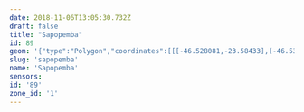 ```yaml
---
date: 2018-11-06T13:05:30.732Z
draft: false
title: "Sapopemba"
id: 89
geom: '{"type":"Polygon","coordinates":[[[-46.528081,-23.58433],[-46.531279,-23.583362],[-46.531696,-23.583288],[-46.532004,-23.583323],[-46.533637,-23.584103],[-46.533871,-23.58412],[-46.53452,-23.583929],[-46.534589,-23.583976],[-46.533989,-23.584704],[-46.533421,-23.585861],[-46.53252,-23.587405],[-46.532369,-23.588005],[-46.536251,-23.596369],[-46.535587,-23.596908],[-46.53428,-23.597668],[-46.533379,-23.59805],[-46.533311,-23.59817],[-46.529302,-23.599438],[-46.528197,-23.599957],[-46.526446,-23.601191],[-46.525847,-23.601498],[-46.526702,-23.603192],[-46.526213,-23.603364],[-46.52546,-23.604063],[-46.525237,-23.604198],[-46.524899,-23.604187],[-46.523894,-23.603922],[-46.523702,-23.603993],[-46.523358,-23.604319],[-46.521862,-23.606313],[-46.522836,-23.607432],[-46.52356,-23.608759],[-46.524394,-23.609626],[-46.524642,-23.610102],[-46.524878,-23.610986],[-46.524733,-23.611402],[-46.524522,-23.611603],[-46.524146,-23.611767],[-46.523633,-23.612531],[-46.523024,-23.613195],[-46.522884,-23.61345],[-46.522804,-23.613833],[-46.522554,-23.613772],[-46.522174,-23.613777],[-46.521715,-23.613901],[-46.521428,-23.61409],[-46.521275,-23.61436],[-46.521165,-23.614791],[-46.521003,-23.615035],[-46.520785,-23.615199],[-46.520289,-23.6154],[-46.519676,-23.615472],[-46.519345,-23.615595],[-46.518367,-23.616139],[-46.518291,-23.61622],[-46.518188,-23.616663],[-46.518035,-23.616986],[-46.517774,-23.617367],[-46.517443,-23.617698],[-46.51713,-23.617843],[-46.516622,-23.617952],[-46.515803,-23.618357],[-46.515137,-23.618249],[-46.514786,-23.618296],[-46.513626,-23.618714],[-46.513332,-23.618882],[-46.51319,-23.619009],[-46.512583,-23.620056],[-46.51216,-23.620612],[-46.511769,-23.621415],[-46.511654,-23.62188],[-46.511508,-23.622038],[-46.511286,-23.622147],[-46.511009,-23.622096],[-46.510792,-23.622201],[-46.510115,-23.623249],[-46.509895,-23.623423],[-46.50921,-23.623726],[-46.508704,-23.624359],[-46.508295,-23.624689],[-46.508018,-23.624794],[-46.507733,-23.62512],[-46.50648,-23.625903],[-46.506054,-23.62593],[-46.505244,-23.625695],[-46.505082,-23.625599],[-46.504374,-23.625669],[-46.502758,-23.625435],[-46.502168,-23.625046],[-46.501302,-23.624657],[-46.500877,-23.624375],[-46.500446,-23.623986],[-46.500026,-23.62381],[-46.498715,-23.623798],[-46.498061,-23.62466],[-46.4977,-23.62487],[-46.497077,-23.624841],[-46.496398,-23.624528],[-46.495865,-23.62436],[-46.494779,-23.624652],[-46.494604,-23.624781],[-46.49438,-23.62511],[-46.494054,-23.625314],[-46.493211,-23.62542],[-46.493086,-23.625328],[-46.492907,-23.62493],[-46.49247,-23.624331],[-46.492192,-23.624289],[-46.491763,-23.624394],[-46.491259,-23.624428],[-46.490458,-23.624693],[-46.489872,-23.624682],[-46.489674,-23.624546],[-46.489634,-23.624321],[-46.489552,-23.624244],[-46.489226,-23.624112],[-46.488665,-23.623979],[-46.488231,-23.624079],[-46.487839,-23.624035],[-46.487518,-23.623613],[-46.487014,-23.623209],[-46.486858,-23.622936],[-46.486617,-23.622851],[-46.486036,-23.622876],[-46.485509,-23.622994],[-46.484958,-23.622937],[-46.48474,-23.623047],[-46.48451,-23.623801],[-46.484145,-23.623918],[-46.483907,-23.623916],[-46.483679,-23.622969],[-46.483663,-23.622469],[-46.483281,-23.621143],[-46.483465,-23.620344],[-46.483498,-23.618914],[-46.483726,-23.618285],[-46.483581,-23.617322],[-46.48424,-23.615998],[-46.484615,-23.615533],[-46.485208,-23.613482],[-46.485229,-23.61323],[-46.485933,-23.610602],[-46.485612,-23.61045],[-46.485144,-23.61038],[-46.484762,-23.610419],[-46.484293,-23.610606],[-46.484797,-23.608265],[-46.485738,-23.607162],[-46.486162,-23.606866],[-46.486469,-23.606774],[-46.48706,-23.606784],[-46.493133,-23.608178],[-46.495876,-23.609159],[-46.496437,-23.609488],[-46.498644,-23.610303],[-46.498768,-23.609567],[-46.497733,-23.608622],[-46.497518,-23.60834],[-46.497303,-23.607896],[-46.496475,-23.604612],[-46.496491,-23.603958],[-46.496872,-23.602963],[-46.496639,-23.60186],[-46.496279,-23.599252],[-46.496338,-23.599226],[-46.495818,-23.598235],[-46.49543,-23.597155],[-46.495229,-23.596209],[-46.495212,-23.59538],[-46.495665,-23.595395],[-46.496224,-23.595306],[-46.496536,-23.595444],[-46.496916,-23.595488],[-46.497092,-23.595896],[-46.497829,-23.596627],[-46.498046,-23.596724],[-46.498283,-23.596742],[-46.498813,-23.59699],[-46.500306,-23.59653],[-46.50055,-23.596934],[-46.502437,-23.596195],[-46.502912,-23.595255],[-46.505664,-23.594022],[-46.506828,-23.593577],[-46.506819,-23.589994],[-46.507406,-23.589739],[-46.50803,-23.589576],[-46.50929,-23.589367],[-46.509948,-23.589139],[-46.510326,-23.588902],[-46.512813,-23.586927],[-46.51341,-23.586716],[-46.514104,-23.586643],[-46.514663,-23.586718],[-46.515859,-23.587126],[-46.516259,-23.587149],[-46.516715,-23.587063],[-46.516943,-23.586962],[-46.518383,-23.585813],[-46.519811,-23.585264],[-46.521024,-23.584617],[-46.525461,-23.585073],[-46.526956,-23.585119],[-46.527095,-23.585082],[-46.528081,-23.58433]]]}'
slug: 'sapopemba'
name: 'Sapopemba'
sensors:
id: '89'
zone_id: '1'
---
```

		